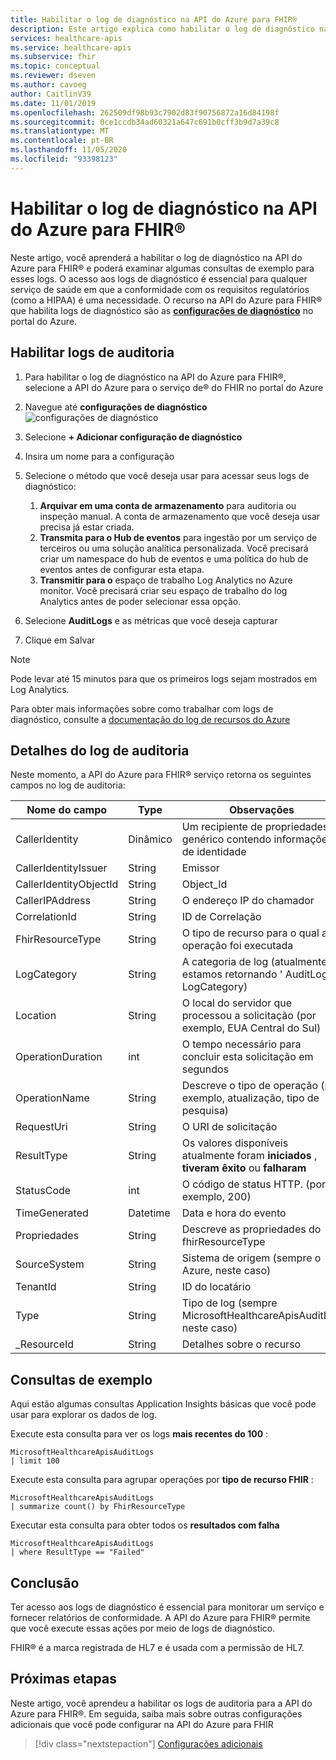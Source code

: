 ```yaml
---
title: Habilitar o log de diagnóstico na API do Azure para FHIR®
description: Este artigo explica como habilitar o log de diagnóstico na API do Azure para FHIR®
services: healthcare-apis
ms.service: healthcare-apis
ms.subservice: fhir
ms.topic: conceptual
ms.reviewer: dseven
ms.author: cavoeg
author: CaitlinV39
ms.date: 11/01/2019
ms.openlocfilehash: 262509df98b93c7902d83f90756872a16d84198f
ms.sourcegitcommit: 0ce1ccdb34ad60321a647c691b0cff3b9d7a39c8
ms.translationtype: MT
ms.contentlocale: pt-BR
ms.lasthandoff: 11/05/2020
ms.locfileid: "93398123"
---
```

# <a name="enable-diagnostic-logging-in-azure-api-for-fhir"></a>Habilitar o log de diagnóstico na API do Azure para FHIR®

Neste artigo, você aprenderá a habilitar o log de diagnóstico na API do Azure para FHIR® e poderá examinar algumas consultas de exemplo para esses logs. O acesso aos logs de diagnóstico é essencial para qualquer serviço de saúde em que a conformidade com os requisitos regulatórios (como a HIPAA) é uma necessidade. O recurso na API do Azure para FHIR® que habilita logs de diagnóstico são as [**configurações de diagnóstico**](../azure-monitor/platform/diagnostic-settings.md) no portal do Azure. 

## <a name="enable-audit-logs"></a>Habilitar logs de auditoria
1. Para habilitar o log de diagnóstico na API do Azure para FHIR®, selecione a API do Azure para o serviço de® do FHIR no portal do Azure 
2. Navegue até **configurações de diagnóstico**  
 ![ configurações de diagnóstico](media/diagnostic-logging/diagnostic-settings-screen.png) 

3. Selecione **+ Adicionar configuração de diagnóstico**

4. Insira um nome para a configuração

5. Selecione o método que você deseja usar para acessar seus logs de diagnóstico:

    1. **Arquivar em uma conta de armazenamento** para auditoria ou inspeção manual. A conta de armazenamento que você deseja usar precisa já estar criada.
    2. **Transmita para o Hub de eventos** para ingestão por um serviço de terceiros ou uma solução analítica personalizada. Você precisará criar um namespace do hub de eventos e uma política do hub de eventos antes de configurar esta etapa.
    3. **Transmitir para o** espaço de trabalho Log Analytics no Azure monitor. Você precisará criar seu espaço de trabalho do log Analytics antes de poder selecionar essa opção.

6. Selecione **AuditLogs** e as métricas que você deseja capturar

7. Clique em Salvar

> [!Note] 
> Pode levar até 15 minutos para que os primeiros logs sejam mostrados em Log Analytics.  
 
Para obter mais informações sobre como trabalhar com logs de diagnóstico, consulte a [documentação do log de recursos do Azure](../azure-monitor/platform/platform-logs-overview.md)

## <a name="audit-log-details"></a>Detalhes do log de auditoria
Neste momento, a API do Azure para FHIR® serviço retorna os seguintes campos no log de auditoria: 

|Nome do campo  |Type  |Observações  |
|---------|---------|---------|
|CallerIdentity|Dinâmico|Um recipiente de propriedades genérico contendo informações de identidade
|CallerIdentityIssuer|String|Emissor 
|CallerIdentityObjectId|String|Object_Id 
|CallerIPAddress|String|O endereço IP do chamador 
|CorrelationId|String| ID de Correlação
|FhirResourceType|String|O tipo de recurso para o qual a operação foi executada
|LogCategory|String|A categoria de log (atualmente, estamos retornando ' AuditLogs ' LogCategory)
|Location|String|O local do servidor que processou a solicitação (por exemplo, EUA Central do Sul)
|OperationDuration|int|O tempo necessário para concluir esta solicitação em segundos
|OperationName|String| Descreve o tipo de operação (por exemplo, atualização, tipo de pesquisa)
|RequestUri|String|O URI de solicitação 
|ResultType|String|Os valores disponíveis atualmente foram **iniciados** , **tiveram êxito** ou **falharam**
|StatusCode|int|O código de status HTTP. (por exemplo, 200) 
|TimeGenerated|Datetime|Data e hora do evento|
|Propriedades|String| Descreve as propriedades do fhirResourceType
|SourceSystem|String| Sistema de origem (sempre o Azure, neste caso)
|TenantId|String|ID do locatário
|Type|String|Tipo de log (sempre MicrosoftHealthcareApisAuditLog neste caso)
|_ResourceId|String|Detalhes sobre o recurso

## <a name="sample-queries"></a>Consultas de exemplo

Aqui estão algumas consultas Application Insights básicas que você pode usar para explorar os dados de log.

Execute esta consulta para ver os logs **mais recentes do 100** :

```Application Insights
MicrosoftHealthcareApisAuditLogs
| limit 100
```

Execute esta consulta para agrupar operações por **tipo de recurso FHIR** :

```Application Insights
MicrosoftHealthcareApisAuditLogs 
| summarize count() by FhirResourceType
```

Executar esta consulta para obter todos os **resultados com falha**

```Application Insights
MicrosoftHealthcareApisAuditLogs 
| where ResultType == "Failed" 
```

## <a name="conclusion"></a>Conclusão 
Ter acesso aos logs de diagnóstico é essencial para monitorar um serviço e fornecer relatórios de conformidade. A API do Azure para FHIR® permite que você execute essas ações por meio de logs de diagnóstico. 
 
FHIR® é a marca registrada de HL7 e é usada com a permissão de HL7.

## <a name="next-steps"></a>Próximas etapas
Neste artigo, você aprendeu a habilitar os logs de auditoria para a API do Azure para FHIR®. Em seguida, saiba mais sobre outras configurações adicionais que você pode configurar na API do Azure para FHIR
 
>[!div class="nextstepaction"]
>[Configurações adicionais](azure-api-for-fhir-additional-settings.md)